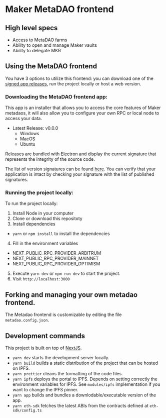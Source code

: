 # Maker MetaDAO frontend

## High level specs

- Access to MetaDAO farms
- Ability to open and manage Maker vaults
- Ability to delegate MKR

## Using the MetaDAO frontend

You have 3 options to utilize this frontend: you can download one of the [signed app releases](TBD), run the project locally or host a web version. 


### Downloading the MetaDAO frontend app:

This app is an installer that allows you to access the core features of Maker metadaos, it will also allow you to configure your own RPC or local node to access your data. 

- Latest Release: v0.0.0
    - Windows
    - MacOS
    - Ubuntu

Releases are bundled with [Electron](https://www.electronjs.org/) and display the current signature that represents the integrity of the source code.

The list of version signatures can be found [here](TBD). You can verify that your application is intact by checking your signature with the list of published signatures.

### Running the project locally:

To run the project locally:

1. Install Node in your computer
2. Clone or download this repositoty
3. Install dependencies
  - `yarn` or `npm install` to install the dependencies
4. Fill in the environment variables
  - NEXT_PUBLIC_RPC_PROVIDER_ARBITRUM
  - NEXT_PUBLIC_RPC_PROVIDER_MAINNET
  - NEXT_PUBLIC_RPC_PROVIDER_OPTIMISM
5. Execute `yarn dev` or `npm run dev` to start the project.
6. Visit `http://localhost:3000`

## Forking and managing your own metadao frontend.

The Metadao frontend is customizable by editing the file `metadao.config.json`.


## Development commands

This project is built on top of [NextJS](https://nextjs.org/).

- `yarn dev` starts the development server locally. 
- `yarn build` builds a static distribution of the project that can be hosted on IPFS.
- `yarn prettier` cleans the formatting of the code files. 
- `yarn ipfs` deploys the portal to IPFS. Depends on setting correctly the environment variables for IPFS. See `modules/ipfs` implementation if you want to change the IPFS pinner.
- `yarn app` builds and bundles a downlodable/executable version of the app.
- `yarn eth-sdk` fetches the latest ABIs from the contracts defined at `eth-sdk/config.ts`